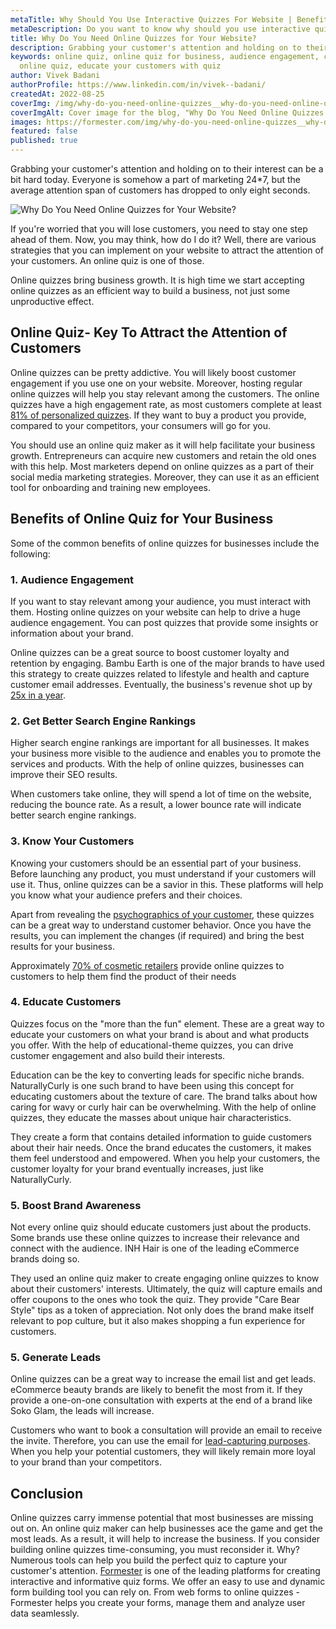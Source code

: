 ```yaml
---
metaTitle: Why Should You Use Interactive Quizzes For Website | Benefits Of Online Quizzes For Business - Formester
metaDescription: Do you want to know why should you use interactive quizzes to improve your website and business? Check out this Formester's blog post to find out the benefits of online quizzes for business.
title: Why Do You Need Online Quizzes for Your Website?
description: Grabbing your customer's attention and holding on to their interest can be a bit hard today. Everyone is somehow a part of marketing 24*7, but the average attention span of customers has dropped to only eight seconds.
keywords: online quiz, online quiz for business, audience engagement, create
  online quiz, educate your customers with quiz
author: Vivek Badani
authorProfile: https://www.linkedin.com/in/vivek--badani/
createdAt: 2022-08-25
coverImg: /img/why-do-you-need-online-quizzes__why-do-you-need-online-quizzes-for-your-website.png
coverImgAlt: Cover image for the blog, "Why Do You Need Online Quizzes for Your Website?"
images: https://formester.com/img/why-do-you-need-online-quizzes__why-do-you-need-online-quizzes-for-your-website.png
featured: false
published: true
---
```

Grabbing your customer's attention and holding on to their interest
can be a bit hard today. Everyone is somehow a part of marketing 24\*7, but the
average attention span of customers has dropped to only eight seconds.

![Why Do You Need Online Quizzes for Your Website?](/img/why-do-you-need-online-quizzes__why-do-you-need-online-quizzes-for-your-website.png 'Why Do You Need Online Quizzes for Your Website?')

If you're worried that you will lose customers, you need to stay one step ahead of them. Now, you may think, how do I do it? Well, there are various strategies that you can implement on your website to attract the attention of your customers. An online quiz is one of those.

Online quizzes bring business growth. It is high time we start accepting online quizzes as an efficient way to build a business, not just some unproductive effect.

## Online Quiz- Key To Attract the Attention of Customers

Online quizzes can be pretty addictive. You will likely boost customer engagement if you use one on your website. Moreover, hosting regular online quizzes will help you stay relevant among the customers. The online quizzes have a high engagement rate, as most customers complete at least [81% of personalized quizzes](https://www.slideshare.net/Qzzr/qzzr-vwokillerconversionrates). If they want to buy a product you provide, compared to your competitors, your consumers will go for you.

You should use an online quiz maker as it will help facilitate your business growth. Entrepreneurs can acquire new customers and retain the old ones with this help. Most marketers depend on online quizzes as a part of their social media marketing strategies. Moreover, they can use it as an efficient tool for onboarding and training new employees.

## Benefits of Online Quiz for Your Business

Some of the common benefits of online quizzes for businesses include the following:

### 1. Audience Engagement

If you want to stay relevant among your audience, you must interact with them. Hosting online quizzes on your website can help to drive a huge audience engagement. You can post quizzes that provide some insights or information about your brand.

Online quizzes can be a great source to boost customer loyalty and retention by engaging. Bambu Earth is one of the major brands to have used this strategy to create quizzes related to lifestyle and health and capture customer email addresses. Eventually, the business's revenue shot up by [25x in a year](https://prehook.com/skincare-ecommerce-quiz/).

### 2. Get Better Search Engine Rankings

Higher search engine rankings are important for all businesses. It makes your business more visible to the audience and enables you to promote the services and products. With the help of online quizzes, businesses can improve their SEO results.

When customers take online, they will spend a lot of time on the website, reducing the bounce rate. As a result, a lower bounce rate will indicate better search engine rankings.

### 3. Know Your Customers

Knowing your customers should be an essential part of your business. Before launching any product, you must understand if your customers will use it. Thus, online quizzes can be a savior in this. These platforms will help you know what your audience prefers and their choices.

Apart from revealing the [psychographics of your customer](https://www.kyleads.com/blog/psychographic-segmentation/), these quizzes can be a great way to understand customer behavior. Once you have the results, you can implement the changes (if required) and bring the best results for your business.

Approximately [70% of cosmetic retailers](https://youengage.me/blog/how-beauty-brands-personalize-user-experience-using-quizzes/) provide online quizzes to customers to help them find the product of their needs

### 4. Educate Customers

Quizzes focus on the "more than the fun" element. These are a great way to educate your customers on what your brand is about and what products you offer. With the help of educational-theme quizzes, you can drive customer engagement and also build their interests.

Education can be the key to converting leads for specific niche brands. NaturallyCurly is one such brand to have been using this concept for educating customers about the texture of care. The brand talks about how caring for wavy or curly hair can be overwhelming. With the help of online quizzes, they educate the masses about unique hair characteristics.

They create a form that contains detailed information to guide customers about their hair needs. Once the brand educates the customers, it makes them feel understood and empowered. When you help your customers, the customer loyalty for your brand eventually increases, just like NaturallyCurly.

### 5. Boost Brand Awareness

Not every online quiz should educate customers just about the products. Some brands use these online quizzes to increase their relevance and connect with the audience. INH Hair is one of the leading eCommerce brands doing so.

They used an online quiz maker to create engaging online quizzes to know about their customers' interests. Ultimately, the quiz will capture emails and offer coupons to the ones who took the quiz. They provide "Care Bear Style" tips as a token of appreciation. Not only does the brand make itself relevant to pop culture, but it also makes shopping a fun experience for customers.

### 5. Generate Leads

Online quizzes can be a great way to increase the email list and get leads. eCommerce beauty brands are likely to benefit the most from it. If they provide a one-on-one consultation with experts at the end of a brand like Soko Glam, the leads will increase.

Customers who want to book a consultation will provide an email to receive the invite. Therefore, you can use the email for [lead-capturing purposes](/blog/create-lead-capture-form-effectively). When you help your potential customers, they will likely remain more loyal to your brand than your competitors.

## Conclusion

Online quizzes carry immense potential that most businesses are missing out on. An online quiz maker can help businesses ace the game and get the most leads. As a result, it will help to increase the business. If you consider building online quizzes time-consuming, you must reconsider it. Why? Numerous tools can help you build the perfect quiz to capture your customer's attention. [Formester](/) is one of the leading platforms for creating interactive and informative quiz forms. We offer an easy to use and dynamic form building tool you can rely on. From web forms to online quizzes - Formester helps you create your forms, manage them and analyze user data seamlessly.
